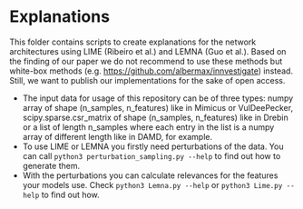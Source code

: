 # Explanations

This folder contains scripts to create explanations for the network architectures using LIME (Ribeiro et al.) and LEMNA (Guo et al.). Based on the finding of our paper we do not recommend to use these methods but white-box methods (e.g. <https://github.com/albermax/innvestigate>) instead. Still, we want to publish our implementations for the sake of open access.

* The input data for usage of this repository can be of three types: numpy array of shape (n_samples, n_features) like in Mimicus or VulDeePecker, scipy.sparse.csr_matrix of shape (n_samples, n_features) like in Drebin or a list of length n_samples where each entry in the list is a numpy array of different length like in DAMD, for example.
* To use LIME or LEMNA you firstly need perturbations of the data. You can call  `python3 perturbation_sampling.py --help` to find out how to generate them.
* With the perturbations you can calculate relevances for the features your models use. Check `python3 Lemna.py --help` or `python3 Lime.py --help` to find out how.